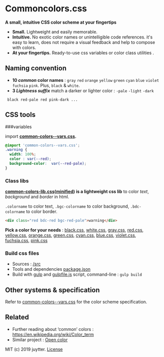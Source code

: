 # Commoncolors.css

**A small, intuitive CSS color scheme at your fingertips**

- **Small.** Lightweight and easily memorable.
- **Intuitive.** No exotic color names or unintelligible code references. it's easy to learn, does not require a visual feedback and help to compose with colors.
- **At your fingertips.** Ready-to-use css variables or color class utilities .  

## Naming convention

- **10 *common* color names** :  `gray` `red` `orange` `yellow` `green` `cyan` `blue` `violet` `fuchsia` `pink`. Plus, `black` &  `white`.
- **3 *Lightness suffix*** match a darker or lighter color :  `-pale`  `-light`   `-dark`

```
 black red-pale red pink-dark ...
```

## CSS tools

###variables

import **[common-colors--vars.css](./css/common-colors--vars.css).**

```css
@import 'common-colors--vars.css';
.warning {
  width: 100%;
  color : var(--red);
  background-color:  var(--red-pale);
}
```

### Class libs

**[common-colors-lib.css](./css/common-colors-lib.css)([minified](./css/min/common-colors-lib.min.css)) is a lightweight css lib**  to color *text*,  *background* and *border* in html.

`.colorname`  to color text, `.bgc-colorname` to color  background, `.bdc-colorname` to color border.

```html
<div class="red bdc-red bgc-red-pale">warning</div>
```

**Pick a color for your needs** :  [black.css](css/black.css),  [white.css](css/white.css),  [gray.css](css/gray.css),  [red.css](css/red.css),  [yellow.css](css/yellow.css), [orange.css](css/orange.css), [green.css](css/green.css),  [cyan.css](css/cyan.css),  [blue.css](css/blue.css), [violet.css](css/violet.css),  [fuchsia.css](css/fuchsia.css),  [pink.css](css/pink.css)          

### Build css files

- Sources :  [/src](./src)
- Tools and dependencies [package.json](package.json)
- Build with [gulp](https://gulpjs.com) and [gulpfile.js](gulpfile.js) script,  command-line :  `gulp build`

## Other systems &  specification

Refer to  [common-colors--vars.css](src/common-colors--vars.css) for the color scheme specification.

## Related

- Further reading about ‘common’ colors : https://en.wikipedia.org/wiki/Color_term
- Similar project : [Open color](https://yeun.github.io/open-color/)



MIT (c) 2019 juytter.  [License](LICENSE.md)
